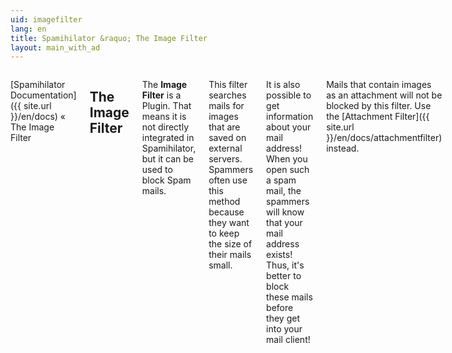 ```yaml
---
uid: imagefilter
lang: en
title: Spamihilator &raquo; The Image Filter
layout: main_with_ad
---
```


<div class="row">
<div class="twelve columns" markdown="1">

[Spamihilator Documentation]({{ site.url }}/en/docs) &laquo; The Image Filter

## The Image Filter

The **Image Filter** is a Plugin. That means it is not directly integrated in Spamihilator, but it can be used to block Spam mails.

This filter searches mails for images that are saved on external servers. Spammers often use this method because they want to keep the size of their mails small.

It is also possible to get information about your mail address! When you open such a spam mail, the spammers will know that your mail address exists! Thus, it's better to block these mails before they get into your mail client!

Mails that contain images as an attachment will not be blocked by this filter. Use the [Attachment Filter]({{ site.url }}/en/docs/attachmentfilter) instead.

</div>
</div>
